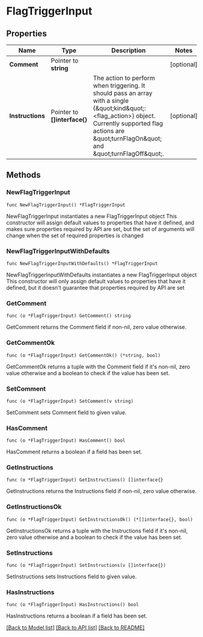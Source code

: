 # FlagTriggerInput

## Properties

Name | Type | Description | Notes
------------ | ------------- | ------------- | -------------
**Comment** | Pointer to **string** |  | [optional] 
**Instructions** | Pointer to **[]interface{}** | The action to perform when triggering. It should pass an array with a single {\&quot;kind\&quot;: &lt;flag_action&gt;} object. Currently supported flag actions are \&quot;turnFlagOn\&quot; and \&quot;turnFlagOff\&quot;. | [optional] 

## Methods

### NewFlagTriggerInput

`func NewFlagTriggerInput() *FlagTriggerInput`

NewFlagTriggerInput instantiates a new FlagTriggerInput object
This constructor will assign default values to properties that have it defined,
and makes sure properties required by API are set, but the set of arguments
will change when the set of required properties is changed

### NewFlagTriggerInputWithDefaults

`func NewFlagTriggerInputWithDefaults() *FlagTriggerInput`

NewFlagTriggerInputWithDefaults instantiates a new FlagTriggerInput object
This constructor will only assign default values to properties that have it defined,
but it doesn't guarantee that properties required by API are set

### GetComment

`func (o *FlagTriggerInput) GetComment() string`

GetComment returns the Comment field if non-nil, zero value otherwise.

### GetCommentOk

`func (o *FlagTriggerInput) GetCommentOk() (*string, bool)`

GetCommentOk returns a tuple with the Comment field if it's non-nil, zero value otherwise
and a boolean to check if the value has been set.

### SetComment

`func (o *FlagTriggerInput) SetComment(v string)`

SetComment sets Comment field to given value.

### HasComment

`func (o *FlagTriggerInput) HasComment() bool`

HasComment returns a boolean if a field has been set.

### GetInstructions

`func (o *FlagTriggerInput) GetInstructions() []interface{}`

GetInstructions returns the Instructions field if non-nil, zero value otherwise.

### GetInstructionsOk

`func (o *FlagTriggerInput) GetInstructionsOk() (*[]interface{}, bool)`

GetInstructionsOk returns a tuple with the Instructions field if it's non-nil, zero value otherwise
and a boolean to check if the value has been set.

### SetInstructions

`func (o *FlagTriggerInput) SetInstructions(v []interface{})`

SetInstructions sets Instructions field to given value.

### HasInstructions

`func (o *FlagTriggerInput) HasInstructions() bool`

HasInstructions returns a boolean if a field has been set.


[[Back to Model list]](../README.md#documentation-for-models) [[Back to API list]](../README.md#documentation-for-api-endpoints) [[Back to README]](../README.md)


